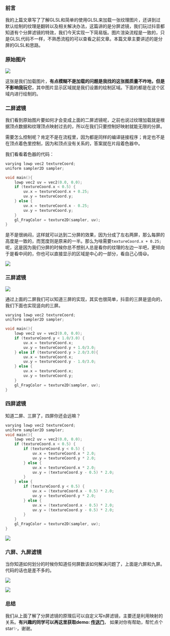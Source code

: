 ### 前言

我的上篇文章写了了解GLSL和简单的使用GLSL来加载一张纹理图片，还讲到过默认绘制的纹理是翻转以及相关解决办法，这篇讲的是分屏滤镜，我们玩过抖音都知道有个分屏滤镜的特效，我们今天实现一下简易版。图片渲染流程是一致的，只是GLSL代码不一样，不熟悉流程的可以查看之前文章。本篇文章主要讲述的是分屏的GLSL和思路。



### 原始图片

![](http://cloud.minder.mypup.cn/blog/OpenGL%20ES%20%E5%88%86%E5%B1%8F%E6%BB%A4%E9%95%9C1.jpg)

这张是我们加载图片，**有点模糊不是加载的问题是我找的这张图质量不咋地，但是不影响我玩它**，其中图片显示区域就是我们设置的绘制区域。下面的都是在这个区域内进行绘制的。

### 二屏滤镜

我们看到原始图片要如何才会变成上面的二屏滤镜呢，之前也说过纹理加载就是根据顶点数据和纹理顶点映射过去的，所以在我们只要控制好映射就能无限的分屏。

需要怎么控制呢？肯定不是在流程里，因为都是同样的编译链接程序；肯定也不是在顶点着色里控制，因为和顶点没有关系的，答案就在片段着色器中。

我们看看着色器的代码：

```c
varying lowp vec2 textureCoord;
uniform sampler2D sampler;

void main(){
    lowp vec2 uv = vec2(0.0, 0.0);
    if (textureCoord.x < 0.5) {
        uv.x = textureCoord.x + 0.25;
        uv.y = textureCoord.y;
    } else {
        uv.x = textureCoord.x - 0.25;
        uv.y = textureCoord.y;
    }
    gl_FragColor = texture2D(sampler, uv);
}
```

是不是很纳闷，这样就可以达到二分屏的效果，因为分成了左右两屏，那么每屏的高度是一致的，而宽度则是原来的一半。那么为啥需要`textureCoord.x + 0.25;`呢，这是因为我们分屏的时候你总不想别人总是看你的纹理的左边一半吧，更倾向于是看中间的，你也可以直接显示的区域是中心的一部分，看自己心情😃。

![](http://cloud.minder.mypup.cn/blog/OpenGL%20ES%20%E5%88%86%E5%B1%8F%E6%BB%A4%E9%95%9C%E6%80%9D%E8%B7%AF.png)

### 三屏滤镜

![](http://cloud.minder.mypup.cn/blog/OpenGL%20ES%20%E5%88%86%E5%B1%8F%E6%BB%A4%E9%95%9C3.png)

通过上面的二屏我们可以知道三屏的实现，其实也很简单，抖音的三屏是竖向的，我们下面也实现竖向的三屏。

```c
varying lowp vec2 textureCoord;
uniform sampler2D sampler;

void main(){
    lowp vec2 uv = vec2(0.0, 0.0);
    if (textureCoord.y < 1.0/3.0) {
        uv.x = textureCoord.x;
        uv.y = textureCoord.y + 1.0/3.0;
    } else if (textureCoord.y > 2.0/3.0){
        uv.x = textureCoord.x;
        uv.y = textureCoord.y - 1.0/3.0;
    } else {
        uv.x = textureCoord.x;
        uv.y = textureCoord.y;
    }
    gl_FragColor = texture2D(sampler, uv);
}

```





### 四屏滤镜

知道二屏、三屏了，四屏你还会远嘛？

```c
varying lowp vec2 textureCoord;
uniform sampler2D sampler;
void main(){
    lowp vec2 uv = vec2(0.0, 0.0);
    if (textureCoord.x < 0.5) {
        if (textureCoord.y < 0.5) {
            uv.x = textureCoord.x * 2.0;
            uv.y = textureCoord.y * 2.0;
        } else {
            uv.x = textureCoord.x * 2.0;
            uv.y = (textureCoord.y - 0.5) * 2.0;
        }
    } else {
        if (textureCoord.y < 0.5) {
            uv.x = (textureCoord.x - 0.5) * 2.0;
            uv.y = textureCoord.y * 2.0;
        } else {
            uv.x = (textureCoord.x - 0.5) * 2.0;
            uv.y = (textureCoord.y - 0.5) * 2.0;
        }
    }
    gl_FragColor = texture2D(sampler, uv);
}

```

![](http://cloud.minder.mypup.cn/blog/OpenGL%20ES%20%E5%88%86%E5%B1%8F%E6%BB%A4%E9%95%9C4.jpg)

### 六屏、九屏滤镜

当你知道如何划分的时候你知道任何屏数该如何解决问题了，上面是六屏和九屏。代码的话也是差不多的。

![](http://cloud.minder.mypup.cn/blog/OpenGL%20ES%20%E5%88%86%E5%B1%8F%E6%BB%A4%E9%95%9C6.jpg)

![](http://cloud.minder.mypup.cn/blog/OpenGL%20ES%20%E5%88%86%E5%B1%8F%E6%BB%A4%E9%95%9C9.jpg)



### 总结

我们从上面了解了分屏滤镜的原理后可以自定义写n屏滤镜，主要还是利用映射的关系。**有兴趣的同学可以再这里获取demo: [传送门](https://github.com/oymuzi/OpenGLDocs)**， 如果对你有帮助，帮忙点个star✨，谢谢。